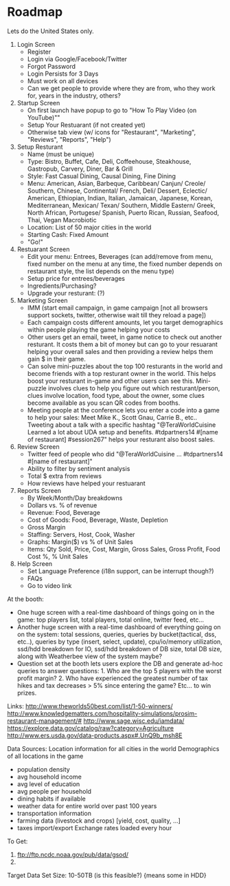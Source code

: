 # Roadmap #

Lets do the United States only.

1. Login Screen
	* Register
	* Login via Google/Facebook/Twitter
	* Forgot Password
	* Login Persists for 3 Days
	* Must work on all devices
	* Can we get people to provide where they are from, who they work for, years in the industry, others?
2. Startup Screen
	* On first launch have popup to go to "How To Play Video (on YouTube)""
	* Setup Your Restuarant (if not created yet)
	* Otherwise tab view (w/ icons for "Restaurant", "Marketing", "Reviews", "Reports", "Help")
3. Setup Resturant
	* Name (must be unique)
	* Type: Bistro, Buffet, Cafe, Deli, Coffeehouse, Steakhouse, Gastropub, Carvery, Diner, Bar & Grill
	* Style: Fast Casual Dining, Causal Dining, Fine Dining
	* Menu: American, Asian, Barbeque, Caribbean/ Canjun/ Creole/ Southern, Chinese, Continental/ French, Deli/ Dessert,
			Eclectic/ American, Ethiopian, Indian, Italian, Jamaican, Japanese, Korean, Mediterranean, Mexican/ Texan/ Southern,
			Middle Eastern/ Greek, North African, Portugese/ Spanish, Puerto Rican, Russian, Seafood, Thai, Vegan Macrobiotic
	* Location: List of 50 major cities in the world
	* Starting Cash: Fixed Amount
	* "Go!"
4. Restuarant Screen
	* Edit your menu: Entrees, Beverages (can add/remove from menu, fixed number on the menu at any time, the fixed number depends on restaurant style, the list depends on the menu type)
	* Setup price for entrees/beverages
	* Ingredients/Purchasing?
	* Upgrade your resturant: (?)
5. Marketing Screen
	* IMM (start email campaign, in game campaign [not all browsers support sockets, twitter, otherwise wait till they reload a page])
	* Each campaign costs different amounts, let you target demographics within people playing the game helping your costs
	* Other users get an email, tweet, in game notice to check out another resturant. It costs them a bit of money but can go to your
	  resuarant helping your overall sales and then providing a review helps them gain $ in their game.
	* Can solve mini-puzzles about the top 100 resturants in the world and become friends with a top resturant owner in the world. This helps
	  boost your resturant in-game and other users can see this. Mini-puzzle involves clues to help you figure out which resturant/person, clues involve
	  location, food type, about the owner, some clues become available as you scan QR codes from booths.
    * Meeting people at the conference lets you enter a code into a game to help your sales: Meet Mike K., Scott Gnau, Carrie B., etc.. Tweeting about a talk
      with a specific hashtag "@TeraWorldCuisine Learned a lot about UDA setup and benefits. #tdpartners14 #[name of restaurant] #session267" helps your
      resturant also boost sales.
6. Review Screen
	* Twitter feed of people who did "@TeraWorldCuisine ... #tdpartners14 #[name of restaurant]"
	* Ability to filter by sentiment analysis
	* Total $ extra from reviews
	* How reviews have helped your restuarant
7. Reports Screen
	* By Week/Month/Day breakdowns
	* Dollars vs. % of revenue
	* Revenue: Food, Beverage
	* Cost of Goods: Food, Beverage, Waste, Depletion
	* Gross Margin
	* Staffing: Servers, Host, Cook, Washer
	* Graphs: Margin($) vs % of Unit Sales
	* Items: Qty Sold, Price, Cost, Margin, Gross Sales, Gross Profit, Food Cost %, % Unit Sales
8. Help Screen
	* Set Language Preference (i18n support, can be interrupt though?)
	* FAQs
	* Go to video link


At the booth:
  * One huge screen with a real-time dashboard of things going on in the game: top players list, total players, total online, twitter feed, etc...
  * Another huge screen with a real-time dashboard of everything going on on the system: total sessions, queries, queries by bucket(tactical, dss, etc..),
    queries by type (insert, select, update), cpu/io/memory utilization, ssd/hdd breakdown for IO, ssd/hdd breakdown of DB size, total DB size, along
    with Weatherbee view of the system maybe?
  * Question set at the booth lets users explore the DB and generate ad-hoc queries to answer questions: 1. Who are the top 5 players with the worst profit margin? 2. 	 Who have experienced the greatest number of tax hikes and tax decreases > 5% since entering the game? Etc... to win prizes.

Links:
http://www.theworlds50best.com/list/1-50-winners/
http://www.knowledgematters.com/hospitality-simulations/prosim-restaurant-management/#
http://www.sage.wisc.edu/iamdata/
https://explore.data.gov/catalog/raw?category=Agriculture
http://www.ers.usda.gov/data-products.aspx#.UnQ9b_msh8E

Data Sources:
Location information for all cities in the world
Demographics of all locations in the game
  * population density
  * avg household income
  * avg level of education
  * avg people per household
  * dining habits if available
  * weather data for entire world over past 100 years
  * transportation information
  * farming data (livestock and crops) [yield, cost, quality, ...]
  * taxes import/export
Exchange rates loaded every hour

To Get:
  1. ftp://ftp.ncdc.noaa.gov/pub/data/gsod/
  2. 

Target Data Set Size: 10-50TB (is this feasible?) {means some in HDD}
